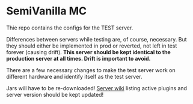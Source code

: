 # SemiVanilla MC

Thie repo contains the configs for the TEST server.

Differences between servers while testing are, of course, necessary. But they should either be implemented in prod or reverted, not left in test forever (causing drift). **This server should be kept identical to the production server at all times. Drift is important to avoid.**

There are a few necessary changes to make the test server work on different hardware and identify itself as the test server.

Jars will have to be re-downloaded! [Server wiki](https://github.com/SemiVanilla-MC/wiki) listing active plugins and server version should be kept updated!
